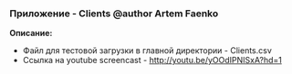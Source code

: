 ### Приложение - Clients @author Artem Faenko

**Описание:** 
- Файл для тестовой загрузки в главной директории - Clients.csv
- Ссылка на youtube screencast - http://youtu.be/yOOdIPNISxA?hd=1
